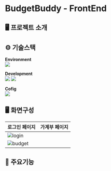 # BudgetBuddy - FrontEnd

🖥️ 프로젝트 소개
-------------
  
  
⚙️ 기술스택
-------------
**Environment**  
<img src="https://img.shields.io/badge/Visual_Studio_Code-0078D4?style=for-the-badge&logo=visual%20studio%20code&logoColor=white"/> 
  
**Development**  
<img src="https://img.shields.io/badge/JavaScript-F7DF1E?style=for-the-badge&logo=JavaScript&logoColor=white"/> <img src="https://img.shields.io/badge/React-20232A?style=for-the-badge&logo=react&logoColor=61DAFB"/> 
  
**Cofig**  
<img src="https://img.shields.io/badge/npm-CB3837?style=for-the-badge&logo=npm&logoColor=white"/> 
  
  
🖥️ 화면구성
-------------
|로그인 페이지|가계부 페이지|
|---|---|
|![login](https://github.com/user-attachments/assets/9b235353-d5e7-4904-8222-8fd3ee1628e6)
|![budget](https://github.com/user-attachments/assets/f55740a0-e157-44e5-bd28-831068faa770)|

  
  
📌 주요기능
-------------

